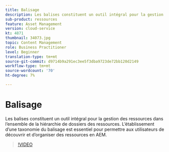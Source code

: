 ```yaml
---
title: Balisage
description: Les balises constituent un outil intégral pour la gestion des ressources dans l’ensemble de la hiérarchie de dossiers des ressources. L’établissement d’une taxonomie du balisage est essentiel pour permettre aux utilisateurs de découvrir et d’organiser des ressources en AEM.
sub-product: ressources
feature: Asset Management
version: cloud-service
kt: 4871
thumbnail: 34073.jpg
topic: Content Management
role: Business Practitioner
level: Beginner
translation-type: tm+mt
source-git-commit: d9714b9a291ec3ee5f3dba9723de72bb120d2149
workflow-type: tm+mt
source-wordcount: '70'
ht-degree: 7%

---
```



# Balisage

Les balises constituent un outil intégral pour la gestion des ressources dans l’ensemble de la hiérarchie de dossiers des ressources. L’établissement d’une taxonomie du balisage est essentiel pour permettre aux utilisateurs de découvrir et d’organiser des ressources en AEM.

>[!VIDEO](https://video.tv.adobe.com/v/34073/?quality=12&learn=on&hidetitle=true)

